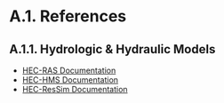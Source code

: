# A.1. References
## A.1.1. Hydrologic & Hydraulic Models 
* [HEC-RAS Documentation](https://www.hec.usace.army.mil/confluence/rasdocs)
* [HEC-HMS Documentation](https://www.hec.usace.army.mil/software/hec-hms/documentation.aspx)
* [HEC-ResSim Documentation](https://www.hec.usace.army.mil/software/hec-ressim/documentation.aspx)
